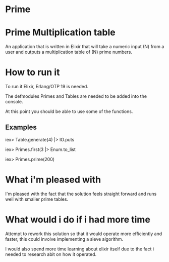 # Prime
# Prime Multiplication table
An application that is written in Elixir that will take a numeric input (N) from a user and outputs a multiplication table of (N) prime numbers.

# How to run it 

To run it Elixir, Erlang/OTP 19 is needed.

The defmodules Primes and Tables are needed to be added into the console.

At this point you should be able to use some of the functions.

## Examples 

iex> Table.generate(4) |> IO.puts

iex> Primes.first(3 |> Enum.to_list

iex> Primes.prime(200)

# What i'm pleased with
I'm pleased with the fact that the solution feels straight forward and runs well with smaller prime tables.


# What would i do if i had more time
Attempt to rework this solution so that it would operate more efficiently and faster, this could involve implementing a sieve algorithm.

I would also spend more time learning about elixir itself due to the fact i needed to research abit on how it operated.